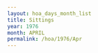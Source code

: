 ```yaml
---
layout: hoa_days_month_list
title: Sittings
year: 1976
month: APRIL
permalink: /hoa/1976/Apr
---
```

